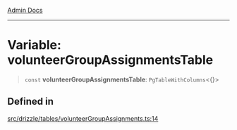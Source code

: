 [Admin Docs](/)

***

# Variable: volunteerGroupAssignmentsTable

> `const` **volunteerGroupAssignmentsTable**: `PgTableWithColumns`\<\{\}\>

## Defined in

[src/drizzle/tables/volunteerGroupAssignments.ts:14](https://github.com/NishantSinghhhhh/talawa-api/blob/ff0f1d6ae21d3428519b64e42fe3bfdff573cb6e/src/drizzle/tables/volunteerGroupAssignments.ts#L14)
